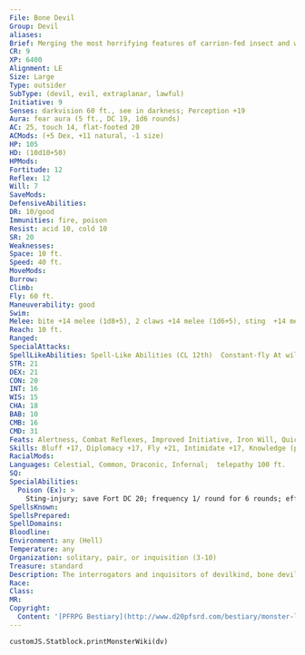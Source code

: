 ```yaml
---
File: Bone Devil
Group: Devil
aliases: 
Brief: Merging the most horrifying features of carrion-fed insect and withered cadaver, this bony devil moves in unsettling lurches.
CR: 9
XP: 6400
Alignment: LE
Size: Large
Type: outsider
SubType: (devil, evil, extraplanar, lawful)
Initiative: 9
Senses: darkvision 60 ft., see in darkness; Perception +19
Aura: fear aura (5 ft., DC 19, 1d6 rounds)
AC: 25, touch 14, flat-footed 20
ACMods: (+5 Dex, +11 natural, -1 size)
HP: 105
HD: (10d10+50)
HPMods: 
Fortitude: 12
Reflex: 12
Will: 7
SaveMods: 
DefensiveAbilities: 
DR: 10/good
Immunities: fire, poison
Resist: acid 10, cold 10
SR: 20
Weaknesses: 
Space: 10 ft.
Speed: 40 ft.
MoveMods: 
Burrow: 
Climb: 
Fly: 60 ft.
Maneuverability: good
Swim: 
Melee: bite +14 melee (1d8+5), 2 claws +14 melee (1d6+5), sting  +14 melee (3d4+5 plus poison)
Reach: 10 ft.
Ranged: 
SpecialAttacks: 
SpellLikeAbilities: Spell-Like Abilities (CL 12th)  Constant-fly At will-dimensional anchor, greater teleport (self plus 50 lbs. of objects only), invisibility (self only), major image (DC 17), wall of ice  3/day-quickened invisibility (self only)  1/day-summon (level 4, 1 bone devil, 35%)
STR: 21
DEX: 21
CON: 20
INT: 16
WIS: 15
CHA: 18
BAB: 10
CMB: 16
CMD: 31
Feats: Alertness, Combat Reflexes, Improved Initiative, Iron Will, Quicken Spell-Like Ability (invisibility)
Skills: Bluff +17, Diplomacy +17, Fly +21, Intimidate +17, Knowledge (planes) +16, Perception +19, Sense Motive +19, Spellcraft +16, Stealth +14
RacialMods: 
Languages: Celestial, Common, Draconic, Infernal;  telepathy 100 ft.
SQ: 
SpecialAbilities:
  Poison (Ex): >
    Sting-injury; save Fort DC 20; frequency 1/ round for 6 rounds; effect 1d3 Str damage; cure 2 consecutive saves. The save DC is Constitution-based.
SpellsKnown: 
SpellsPrepared: 
SpellDomains: 
Bloodline: 
Environment: any (Hell)
Temperature: any
Organization: solitary, pair, or inquisition (3-10)
Treasure: standard
Description: The interrogators and inquisitors of devilkind, bone devils delight in torturing those weaker than themselves-mortals, souls, and other devils alike. Born of ancient heresies mired amid the Styx-fed swamps of Stygia, Hell's fifth layer, bone devils-also known as osyluths-enforce infernal order and the will of the archdevils.  Powerful fiends favor these terrifying sadists for their unwavering devotion to Hell's laws and the commands of their masters, as osyluths eagerly report the disobedience of other devils-regardless of standing-and take to the craft of torture like morbid artists. Diabolists risk much to bargain with them, as bone devils glean many infernal secrets amid their nightmarish calcified torture hives.  These devils especially delight in journeying to the mortal plane, as their cruel talents and service to evil spellcasters often mean gaining much valuable information, which they might hold in their perfect memories for centuries before reporting back to their diabolical masters.  In battle, an osyluth uses quickened invisibility after each attack to confuse foes. Many osyluths carry twisted and eerie bone weapons, but these tools are more for torture and intimidation than actual combat.  Osyluths tower over lesser devils at 9 feet tall-though their tails and fearsome but useless wings make them appear much larger-and weigh upward of 400 pounds.
Race: 
Class: 
MR: 
Copyright:
  Content: '[PFRPG Bestiary](http://www.d20pfsrd.com/bestiary/monster-listings/outsiders/devil/bone)'
---
```

```dataviewjs
customJS.Statblock.printMonsterWiki(dv)
```
